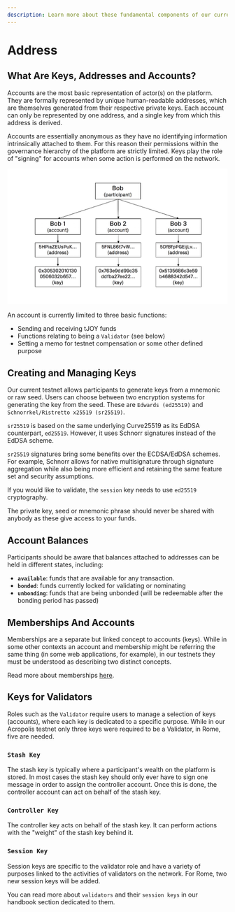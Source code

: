 ```yaml
---
description: Learn more about these fundamental components of our current testnet system.
---
```


# Address

## What Are Keys, Addresses and Accounts?

Accounts are the most basic representation of actor\(s\) on the platform. They are formally represented by unique human-readable addresses, which are themselves generated from their respective private keys. Each account can only be represented by one address, and a single key from which this address is derived.

Accounts are essentially anonymous as they have no identifying information intrinsically attached to them. For this reason their permissions within the governance hierarchy of the platform are strictly limited. Keys play the role of "signing" for accounts when some action is performed on the network.

![Diagram showing the link between accounts, addresses and keys](../.gitbook/assets/accounts.jpeg)

An account is currently limited to three basic functions:

* Sending and receiving tJOY funds
* Functions relating to being a `Validator` \(see below\)
* Setting a memo for testnet compensation or some other defined purpose

## Creating and Managing Keys

Our current testnet allows participants to generate keys from a mnemonic or raw seed. Users can choose between two encryption systems for generating the key from the seed. These are `Edwards (ed25519)` and `Schnorrkel/Ristretto x25519 (sr25519)`.

`sr25519` is based on the same underlying Curve25519 as its EdDSA counterpart, `ed25519`. However, it uses Schnorr signatures instead of the EdDSA scheme.

`sr25519` signatures bring some benefits over the ECDSA/EdDSA schemes. For example, Schnorr allows for native multisignature through signature aggregation while also being more efficient and retaining the same feature set and security assumptions.

If you would like to validate, the `session` key needs to use `ed25519` cryptography.

The private key, seed or mnemonic phrase should never be shared with anybody as these give access to your funds.

## Account Balances

Participants should be aware that balances attached to addresses can be held in different states, including:

* **`available`**: funds that are available for any transaction.
* **`bonded`**: funds currently locked for validating or nominating
* **`unbonding`**: funds that are being unbonded \(will be redeemable after the bonding period has passed\)

## Memberships And Accounts

Memberships are a separate but linked concept to accounts \(keys\). While in some other contexts an account and membership might be referring the same thing \(in some web applications, for example\), in our testnets they must be understood as describing two distinct concepts.

Read more about memberships [here](../subsystems/membership.md).

## Keys for Validators

Roles such as the `Validator` require users to manage a selection of keys \(accounts\), where each key is dedicated to a specific purpose. While in our Acropolis testnet only three keys were required to be a Validator, in Rome, five are needed.

### `Stash Key`

The stash key is typically where a participant's wealth on the platform is stored. In most cases the stash key should only ever have to sign one message in order to assign the controller account. Once this is done, the controller account can act on behalf of the stash key.

### `Controller Key`

The controller key acts on behalf of the stash key. It can perform actions with the "weight" of the stash key behind it.

### `Session Key`

Session keys are specific to the validator role and have a variety of purposes linked to the activities of validators on the network. For Rome, two new session keys will be added.

You can read more about `validators` and their `session keys` in our handbook section dedicated to them.

